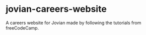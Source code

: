 # jovian-careers-website
A careers website for Jovian made by following the tutorials from freeCodeCamp. 

